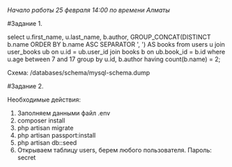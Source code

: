 _Начало работы 25 февраля 14:00 по времени Алматы_

#Задание 1.

select
       u.first_name,
       u.last_name,
       b.author,
       GROUP_CONCAT(DISTINCT b.name ORDER BY b.name ASC SEPARATOR ', ') AS books
from users u
join user_books ub on u.id = ub.user_id
join books b on ub.book_id = b.id
where u.age between 7 and 17
group by u.id, b.author
having count(b.name) = 2;

Схема: /databases/schema/mysql-schema.dump

#Задание 2.

Необходимые действия:
1) Заполняем данными файл .env
2) composer install
3) php artisan migrate
4) php artisan passport:install
5) php artisan db::seed
6) Открываем таблицу users, берем любого пользователя. Пароль: secret

